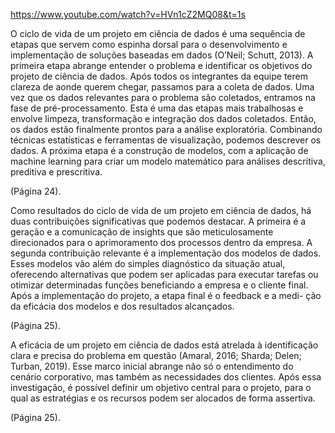 https://www.youtube.com/watch?v=HVn1cZ2MQ08&t=1s

O ciclo de vida de um projeto em ciência de dados é uma sequência de etapas que servem como espinha dorsal para o desenvolvimento e implementação de soluções baseadas em dados (O’Neil; Schutt, 2013). A primeira etapa abrange entender o problema e identificar os objetivos do projeto de ciência de dados. Após todos os integrantes da equipe terem clareza de aonde querem chegar, passamos para a coleta de dados. Uma vez que os dados relevantes para o problema são coletados, entramos na fase de pré-processamento. Esta é uma das etapas mais trabalhosas e envolve limpeza, transformação e integração dos dados coletados. Então, os dados estão finalmente prontos para a análise exploratória. Combinando técnicas estatísticas e ferramentas de visualização, podemos descrever os dados. A próxima etapa é a construção de modelos, com a aplicação de machine learning para criar um modelo matemático para análises descritiva, preditiva e prescritiva.

(Página 24). 

Como resultados do ciclo de vida de um projeto em ciência de dados, há duas contribuições significativas que podemos destacar. A primeira é a geração e a comunicação de insights que são meticulosamente direcionados para o aprimoramento dos processos dentro da empresa. A segunda contribuição relevante é a implementação dos modelos de dados. Esses modelos vão além do simples diagnóstico da situação atual, oferecendo alternativas que podem ser aplicadas para executar tarefas ou otimizar determinadas funções beneficiando a empresa e o cliente final. Após a implementação do projeto, a etapa final é o feedback e a medi- ção da eficácia dos modelos e dos resultados alcançados.

(Página 25). 

A eficácia de um projeto em ciência de dados está atrelada à identificação clara e precisa do problema em questão (Amaral, 2016; Sharda; Delen; Turban, 2019). Esse marco inicial abrange não só o entendimento do cenário corporativo, mas também as necessidades dos clientes. Após essa investigação, é possível definir um objetivo central para o projeto, para o qual as estratégias e os recursos podem ser alocados de forma assertiva.

(Página 25). 